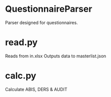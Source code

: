 # QuestionnaireParser
Parser designed for questionnaires.

# read.py
Reads from in.xlsx
Outputs data to masterlist.json

# calc.py
Calculate ABIS, DERS & AUDIT
